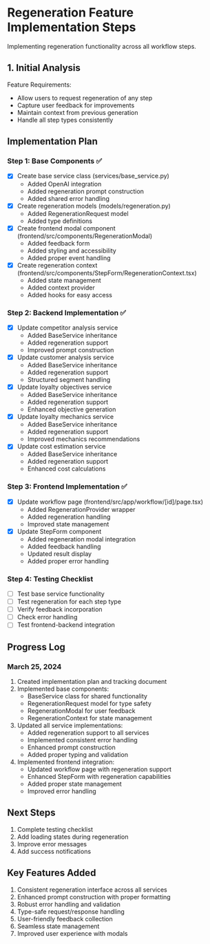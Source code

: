 # Regeneration Feature Implementation Steps

Implementing regeneration functionality across all workflow steps.

## 1. Initial Analysis
Feature Requirements:
- Allow users to request regeneration of any step
- Capture user feedback for improvements
- Maintain context from previous generation
- Handle all step types consistently

## Implementation Plan

### Step 1: Base Components ✅
- [x] Create base service class (services/base_service.py)
  - Added OpenAI integration
  - Added regeneration prompt construction
  - Added shared error handling
- [x] Create regeneration models (models/regeneration.py)
  - Added RegenerationRequest model
  - Added type definitions
- [x] Create frontend modal component (frontend/src/components/RegenerationModal)
  - Added feedback form
  - Added styling and accessibility
  - Added proper event handling
- [x] Create regeneration context (frontend/src/components/StepForm/RegenerationContext.tsx)
  - Added state management
  - Added context provider
  - Added hooks for easy access

### Step 2: Backend Implementation ✅
- [x] Update competitor analysis service
  - Added BaseService inheritance
  - Added regeneration support
  - Improved prompt construction
- [x] Update customer analysis service
  - Added BaseService inheritance
  - Added regeneration support
  - Structured segment handling
- [x] Update loyalty objectives service
  - Added BaseService inheritance
  - Added regeneration support
  - Enhanced objective generation
- [x] Update loyalty mechanics service
  - Added BaseService inheritance
  - Added regeneration support
  - Improved mechanics recommendations
- [x] Update cost estimation service
  - Added BaseService inheritance
  - Added regeneration support
  - Enhanced cost calculations

### Step 3: Frontend Implementation ✅
- [x] Update workflow page (frontend/src/app/workflow/[id]/page.tsx)
  - Added RegenerationProvider wrapper
  - Added regeneration handling
  - Improved state management
- [x] Update StepForm component
  - Added regeneration modal integration
  - Added feedback handling
  - Updated result display
  - Added proper error handling

### Step 4: Testing Checklist
- [ ] Test base service functionality
- [ ] Test regeneration for each step type
- [ ] Verify feedback incorporation
- [ ] Check error handling
- [ ] Test frontend-backend integration

## Progress Log

### March 25, 2024
1. Created implementation plan and tracking document
2. Implemented base components:
   - BaseService class for shared functionality
   - RegenerationRequest model for type safety
   - RegenerationModal for user feedback
   - RegenerationContext for state management
3. Updated all service implementations:
   - Added regeneration support to all services
   - Implemented consistent error handling
   - Enhanced prompt construction
   - Added proper typing and validation
4. Implemented frontend integration:
   - Updated workflow page with regeneration support
   - Enhanced StepForm with regeneration capabilities
   - Added proper state management
   - Improved error handling

## Next Steps
1. Complete testing checklist
2. Add loading states during regeneration
3. Improve error messages
4. Add success notifications

## Key Features Added
1. Consistent regeneration interface across all services
2. Enhanced prompt construction with proper formatting
3. Robust error handling and validation
4. Type-safe request/response handling
5. User-friendly feedback collection
6. Seamless state management
7. Improved user experience with modals
